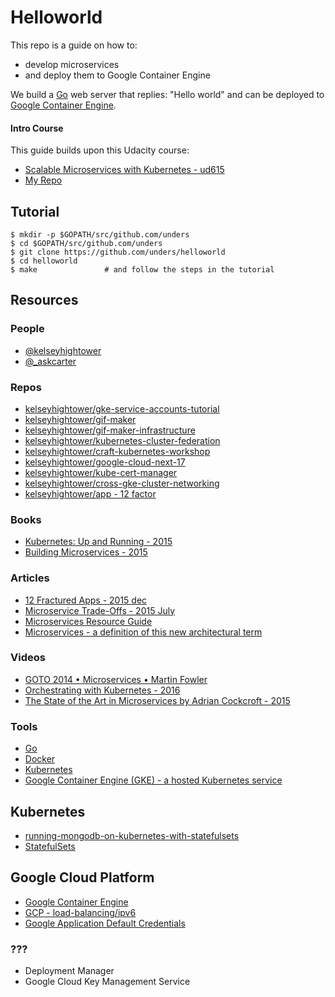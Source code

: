 # Helloworld

This repo is a guide on how to:

 * develop microservices
 * and deploy them to Google Container Engine

We build a [Go](https://golang.org/) web server that replies: "Hello world" and can be deployed to
[Google Container Engine](https://cloud.google.com/container-engine/).

#### Intro Course
This guide builds upon this Udacity course:
* [Scalable Microservices with Kubernetes - ud615](https://www.udacity.com/course/scalable-microservices-with-kubernetes--ud615)
* [My Repo](https://github.com/unders/udacity-kubernetes)


## Tutorial

```
$ mkdir -p $GOPATH/src/github.com/unders
$ cd $GOPATH/src/github.com/unders
$ git clone https://github.com/unders/helloworld
$ cd helloworld
$ make               # and follow the steps in the tutorial
```

## Resources

### People
 * [@kelseyhightower](https://twitter.com/kelseyhightower)
 * [@_askcarter](https://twitter.com/_askcarter)

### Repos
* [kelseyhightower/gke-service-accounts-tutorial](https://github.com/kelseyhightower/gke-service-accounts-tutorial)
* [kelseyhightower/gif-maker](https://github.com/kelseyhightower/gif-maker)
* [kelseyhightower/gif-maker-infrastructure](https://github.com/kelseyhightower/gif-maker-infrastructure)
* [kelseyhightower/kubernetes-cluster-federation](https://github.com/kelseyhightower/kubernetes-cluster-federation)
* [kelseyhightower/craft-kubernetes-workshop](https://github.com/kelseyhightower/craft-kubernetes-workshop)
* [kelseyhightower/google-cloud-next-17](https://github.com/kelseyhightower/google-cloud-next-17)
* [kelseyhightower/kube-cert-manager](https://github.com/kelseyhightower/kube-cert-manager)
* [kelseyhightower/cross-gke-cluster-networking](https://github.com/kelseyhightower/cross-gke-cluster-networking)
* [kelseyhightower/app - 12 factor](https://github.com/kelseyhightower/app)

### Books
 * [Kubernetes: Up and Running - 2015](http://shop.oreilly.com/product/0636920043874.do)
 * [Building Microservices - 2015](http://shop.oreilly.com/product/0636920033158.do)

### Articles
* [12 Fractured Apps - 2015 dec](https://medium.com/@kelseyhightower/12-fractured-apps-1080c73d481c#.420yimd9l)
* [Microservice Trade-Offs - 2015 July](https://martinfowler.com/articles/microservice-trade-offs.html)
* [Microservices Resource Guide](https://martinfowler.com/microservices/)
* [Microservices - a definition of this new architectural term](https://martinfowler.com/articles/microservices.html)

### Videos
* [GOTO 2014 • Microservices • Martin Fowler](https://www.youtube.com/watch?v=wgdBVIX9ifA)
* [Orchestrating with Kubernetes - 2016](https://www.youtube.com/watch?v=21hXNReWsUU)
* [The State of the Art in Microservices by Adrian Cockcroft - 2015](https://www.youtube.com/watch?v=pwpxq9-uw_0)

### Tools
* [Go](https://golang.org/)
* [Docker](https://www.docker.com/)
* [Kubernetes](https://kubernetes.io/)
* [Google Container Engine (GKE) - a hosted Kubernetes service](https://cloud.google.com/container-engine/)

## Kubernetes
* [running-mongodb-on-kubernetes-with-statefulsets](http://blog.kubernetes.io/2017/01/running-mongodb-on-kubernetes-with-statefulsets.html)
* [StatefulSets](https://kubernetes.io/docs/concepts/workloads/controllers/statefulset/)

## Google Cloud Platform
* [Google Container Engine](https://cloud.google.com/container-engine/)
* [GCP - load-balancing/ipv6](https://cloud.google.com/compute/docs/load-balancing/ipv6)
* [Google Application Default Credentials](https://developers.google.com/identity/protocols/application-default-credentials)

### ???
 * Deployment Manager
 * Google Cloud Key Management Service

